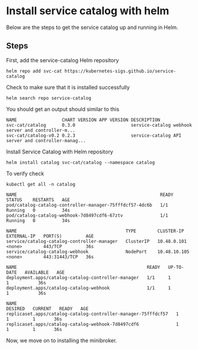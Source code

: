 # Install service catalog with helm

Below are the steps to get the service catalog up and running in Helm.
## Steps

First, add the service-catalog Helm repository

```
helm repo add svc-cat https://kubernetes-sigs.github.io/service-catalog
```

Check to make sure that it is installed successfully

```
helm search repo service-catalog
```

You should get an output should similar to this

```
NAME                 CHART VERSION APP VERSION DESCRIPTION                                       
svc-cat/catalog      0.3.0                     service-catalog webhook server and controller-m...
svc-cat/catalog-v0.2 0.2.3                     service-catalog API server and controller-manag...
```

Install Service Catalog with Helm repository

```
helm install catalog svc-cat/catalog --namespace catalog
```

To verify check

```
kubectl get all -n catalog 
```
```
NAME                                                      READY   STATUS    RESTARTS   AGE
pod/catalog-catalog-controller-manager-75fffdcf57-4dc6b   1/1     Running   0          34s
pod/catalog-catalog-webhook-7d8497cdf6-67ztv              1/1     Running   0          34s

NAME                                         TYPE        CLUSTER-IP     EXTERNAL-IP   PORT(S)         AGE
service/catalog-catalog-controller-manager   ClusterIP   10.48.0.101    <none>        443/TCP         36s
service/catalog-catalog-webhook              NodePort    10.48.10.105   <none>        443:31443/TCP   36s

NAME                                                 READY   UP-TO-DATE   AVAILABLE   AGE
deployment.apps/catalog-catalog-controller-manager   1/1     1            1           36s
deployment.apps/catalog-catalog-webhook              1/1     1            1           36s

NAME                                                            DESIRED   CURRENT   READY   AGE
replicaset.apps/catalog-catalog-controller-manager-75fffdcf57   1         1         1       36s
replicaset.apps/catalog-catalog-webhook-7d8497cdf6              1         1         1       36s
```

Now, we move on to installing the minibroker.
